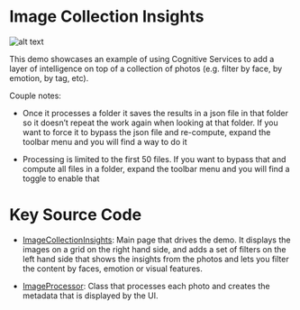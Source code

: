 # Image Collection Insights

![alt text](https://github.com/Microsoft/Cognitive-Samples-IntelligentKiosk/blob/master/Documentation/ImageCollectionInsights.JPG "Image Collection Insights")

This demo showcases an example of using Cognitive Services to add a layer of intelligence on top of a collection of 
photos (e.g. filter by face, by emotion, by tag, etc). 

Couple notes:
* Once it processes a folder it saves the results in a json file in that folder so it doesn’t repeat the work again when looking at
that folder. If you want to force it to bypass the json file and re-compute, expand the toolbar menu and you will find a way to do it

*	Processing is limited to the first 50 files. If you want to bypass that and compute all files in a folder, expand the toolbar menu
and you will find a toggle to enable that

# Key Source Code

* [ImageCollectionInsights](../Kiosk/Views/ImageCollectionInsights/ImageCollectionInsights.xaml.cs): Main page that drives the demo. It 
displays the images on a grid on the right hand side, and adds a set of filters on the left hand side that shows the insights from
the photos and lets you filter the content by faces, emotion or visual features. 

* [ImageProcessor](../Kiosk/Views/ImageCollectionInsights/ImageProcessor.cs): Class that processes each photo and creates the metadata
that is displayed by the UI. 
